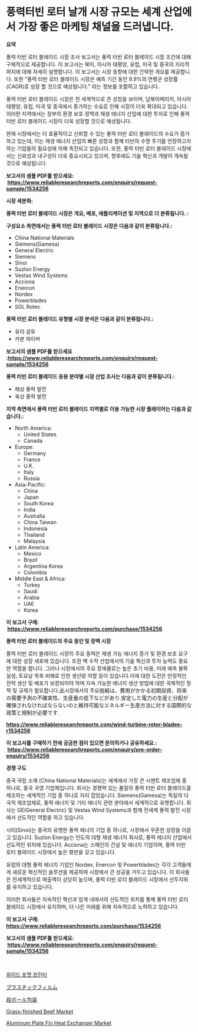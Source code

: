 <p><h1>풍력터빈 로터 날개 시장 규모는 세계 산업에서 가장 좋은 마케팅 채널을 드러냅니다.</h1></p><p><strong>요약</strong></p>
<p><p>풍력 터빈 로터 블레이드 시장 조사 보고서는 풍력 터빈 로터 블레이드 시장 조건에 대해 구체적으로 제공합니다. 이 보고서는 북미, 아시아 태평양, 유럽, 미국 및 중국의 지리적 퍼지에 대해 자세히 설명합니다. 이 보고서는 시장 동향에 대한 간략한 개요를 제공합니다. 또한 "풍력 터빈 로터 블레이드 시장은 예측 기간 동안 9.9%의 연평균 성장률(CAGR)로 성장 할 것으로 예상됩니다." 라는 정보를 포함하고 있습니다.</p><p>풍력 터빈 로터 블레이드 시장은 전 세계적으로 큰 성장을 보이며, 남북아메리카, 아시아 태평양, 유럽, 미국 및 중국에서 증가하는 수요로 인해 시장이 더욱 확대되고 있습니다. 이러한 지역에서는 정부의 환경 보호 정책과 재생 에너지 산업에 대한 투자로 인해 풍력 터빈 로터 블레이드 시장이 더욱 성장할 것으로 예상됩니다.</p><p>현재 시장에서는 더 효율적이고 신뢰할 수 있는 풍력 터빈 로터 블레이드의 수요가 증가하고 있는데, 이는 재생 에너지 산업의 빠른 성장과 함께 터빈의 수명 주기를 연장하고자 하는 기업들의 필요성에 의해 촉진되고 있습니다. 또한, 풍력 터빈 로터 블레이드 시장에서는 신뢰성과 내구성이 더욱 중요시되고 있으며, 향후에도 기술 혁신과 개발이 계속될 것으로 예상됩니다.</p></p>
<p><strong>보고서의 샘플 PDF를 받으세요: &nbsp;<a href="https://www.reliableresearchreports.com/enquiry/request-sample/1534256">https://www.reliableresearchreports.com/enquiry/request-sample/1534256</a></strong></p>
<p><strong>시장 세분화:</strong></p>
<p><strong> 풍력 터빈 로터 블레이드 시장은 개요, 배포, 애플리케이션 및 지역으로 더 분류됩니다. :</strong></p>
<p><strong>구성요소 측면에서는 풍력 터빈 로터 블레이드 시장은 다음과 같이 분류됩니다.:</strong></p>
<p><ul><li>China National Materials</li><li>Siemens(Gamesa)</li><li>General Electric</li><li>Siemens</li><li>Sinoi</li><li>Suzlon Energy</li><li>Vestas Wind Systems</li><li>Acciona</li><li>Enercon</li><li>Nordex</li><li>Powerblades</li><li>SGL Rotec</li></ul></p>
<p><strong> 풍력 터빈 로터 블레이드 유형별 시장 분석은 다음과 같이 분류됩니다.:</strong></p>
<p><ul><li>유리 섬유</li><li>카본 파이버</li></ul></p>
<p><strong>보고서의 샘플 PDF를 받으세요 :<a href="https://www.reliableresearchreports.com/enquiry/request-sample/1534256">https://www.reliableresearchreports.com/enquiry/request-sample/1534256</a></strong></p>
<p><strong> 풍력 터빈 로터 블레이드 응용 분야별 시장 산업 조사는 다음과 같이 분류됩니다.:</strong></p>
<p><ul><li>해상 풍력 발전</li><li>육상 풍력 발전</li></ul></p>
<p><strong>지역 측면에서 풍력 터빈 로터 블레이드 지역별로 이용 가능한 시장 플레이어는 다음과 같습니다.:</strong></p>
<p><ul>
    <li>
        North America:
        <ul>
            <li>United States</li>
            <li>Canada</li>
        </ul>
    </li>
    <li>
        Europe:
        <ul>
            <li>Germany</li>
            <li>France</li>
            <li>U.K.</li>
            <li>Italy</li>
            <li>Russia</li>
        </ul>
    </li>
    <li>
        Asia-Pacific:
        <ul>
            <li>China</li>
            <li>Japan</li>
            <li>South Korea</li>
            <li>India</li>
            <li>Australia</li>
            <li>China Taiwan</li>
            <li>Indonesia</li>
            <li>Thailand</li>
            <li>Malaysia</li>
        </ul>
    </li>
    <li>
        Latin America:
        <ul>
            <li>Mexico</li>
            <li>Brazil</li>
            <li>Argentina Korea</li>
            <li>Colombia</li>
        </ul>
    </li>
    <li>
        Middle East & Africa:
        <ul>
            <li>Turkey</li>
            <li>Saudi</li>
            <li>Arabia</li>
            <li>UAE</li>
            <li>Korea</li>
        </ul>
    </li>
    </ul></p>
<p><strong>이 보고서 구매: &nbsp;<a href="https://www.reliableresearchreports.com/purchase/1534256">https://www.reliableresearchreports.com/purchase/1534256</a></strong></p>
<p><strong>풍력 터빈 로터 블레이드의 주요 동인 및 장벽 시장</strong></p>
<p><p>풍력 터빈 로터 블레이드 시장의 주요 동력은 재생 가능 에너지 증가 및 환경 보호 요구에 대한 성장 세포에 있습니다. 또한 벽 수작 산업에서의 기술 혁신과 투자 능력도 중요한 역할을 합니다. 그러나 시장에서의 주요 장애물로는 높은 초기 비용, 미래 예측 불확실성, 토요날 목축 비해로 인한 생산량 저할 등이 있습니다.이에 대한 도전은 안정적인 전력 생산 및 배포가 보장되어야 하며 지속 가능한 에너지 생산 방법에 대한 국제적인 정책 및 규제가 필요합니다.此시장에서의 주요挑戦は、費用がかかる初期投資、将来の需要予測の不確実性、生産量の低下などがあり.安定した電力の生産と分配が確保されなければならないのと維持可能なエネルギー生産方法に対する国際的な政策と規制が必要です.</p></p>
<p><strong><a href="https://www.reliableresearchreports.com/wind-turbine-rotor-blades-r1534256">https://www.reliableresearchreports.com/wind-turbine-rotor-blades-r1534256</a></strong></p>
<p><strong>이 보고서를 구매하기 전에 궁금한 점이 있으면 문의하거나 공유하세요.: &nbsp;<a href="https://www.reliableresearchreports.com/enquiry/pre-order-enquiry/1534256">https://www.reliableresearchreports.com/enquiry/pre-order-enquiry/1534256</a></strong></p>
<p><strong>경쟁 구도</strong></p>
<p><p>중국 국립 소재 (China National Materials)는 세계에서 가장 큰 시멘트 제조업체 중 하나로, 중국 국영 기업체입니다. 회사는 경쟁력 있는 품질의 풍력 터빈 로터 블레이드를 제조하는 세계적인 기업 중 하나로 자리 잡았습니다. Siemens(Gamesa)는 독일의 다국적 제조업체로, 풍력 에너지 및 기타 에너지 관련 분야에서 세계적으로 유명합니다. 회사는 GE(General Electric) 및 Vestas Wind Systems과 함께 전세계 풍력 발전 시장에서 선도적인 역할을 하고 있습니다.</p><p>시티(Sinoi)는 중국의 유명한 풍력 에너지 기업 중 하나로, 시장에서 꾸준한 성장을 이끌고 있습니다. Suzlon Energy는 인도의 대형 재생 에너지 회사로, 풍력 에너지 산업에서 선도적인 위치에 있습니다. Acciona는 스페인의 건설 및 에너지 기업이며, 풍력 터빈 로터 블레이드 시장에서 높은 평판을 갖고 있습니다.</p><p>유럽의 대형 풍력 에너지 기업인 Nordex, Enercon 및 Powerblades는 각각 고객들에게 새로운 혁신적인 솔루션을 제공하여 시장에서 큰 성공을 거두고 있습니다. 이 회사들은 전세계적으로 매출액이 상당히 높으며, 풍력 터빈 로터 블레이드 시장에서 선두지위를 유지하고 있습니다. </p><p>이러한 회사들은 지속적인 혁신과 업계 내에서의 선도적인 위치를 통해 풍력 터빈 로터 블레이드 시장에서 유지하며, 더 나은 미래를 위해 지속적으로 노력하고 있습니다.</p></p>
<p><strong>이 보고서 구매: &nbsp; <a href="https://www.reliableresearchreports.com/purchase/1534256">https://www.reliableresearchreports.com/purchase/1534256</a></strong></p>
<p><strong>보고서의 샘플 PDF를 받으세요: &nbsp;<a href="https://www.reliableresearchreports.com/enquiry/request-sample/1534256">https://www.reliableresearchreports.com/enquiry/request-sample/1534256</a></strong><strong></strong></p>
<p>&nbsp;</p>
<p><p><a href="https://github.com/ZacharyScthmitt4465/Market-Research-Report-List-1/blob/main/991123718000.md">와이드 포맷 프린터</a></p><p><a href="https://github.com/mathieurico66/Market-Research-Report-List-1/blob/main/527039719503.md">プラスチックフィルム</a></p><p><a href="https://medium.com/@dylanwright66/%E6%AE%B5%E3%83%9C%E3%83%BC%E3%83%AB%E8%A3%BD%E5%93%81%E5%B8%82%E5%A0%B4%E8%A6%8F%E6%A8%A1-%E5%B8%82%E5%A0%B4%E5%8B%95%E5%90%91%E3%81%A8%E5%B8%82%E5%A0%B4%E4%BA%88%E6%B8%AC-2024%E5%B9%B4%E3%81%8B%E3%82%892031%E5%B9%B4-e24fbc2c994f">段ボール包装</a></p><p><a href="https://github.com/irfadac/Market-Research-Report-List-2/blob/main/grass-finished-beef-market.md">Grass-finished Beef Market</a></p><p><a href="https://view.publitas.com/reportprime-1/aluminum-plate-fin-heat-exchanger-market-size-share-trends-analysis-report-by-application-regional-outlook-competitive-strategies-and-segment-forecasts-2024-2031/">Aluminum Plate Fin Heat Exchanger Market</a></p></p>